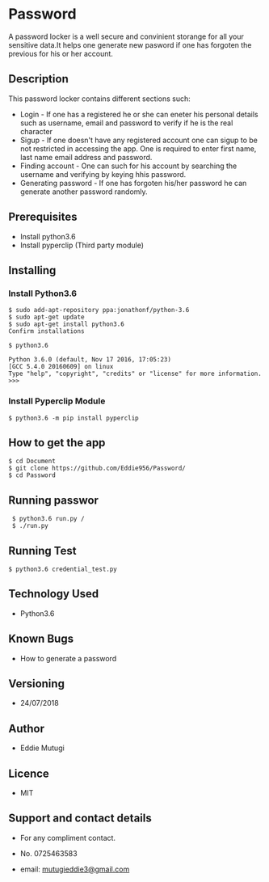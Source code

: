 # Password

A password locker is a well secure and convinient storange for all your sensitive data.It helps one generate new pasword if one has forgoten the previous for his or her account.

## Description

This password locker contains different sections such:
* Login - If one has a registered he or she can eneter his personal details such as username, email and password to verify if he is the real character
* Sigup - If one doesn't have any registered account one can sigup to be not restricted in accessing the app. One is required to enter first name, last name email address and password. 
* Finding account - One can such for his account by searching the username and verifying by keying hhis password.
* Generating password - If one has forgoten his/her password he can generate another password randomly.

## Prerequisites
 * Install python3.6
 * Install pyperclip (Third party module) 

## Installing

### Install Python3.6

    $ sudo add-apt-repository ppa:jonathonf/python-3.6
	$ sudo apt-get update
	$ sudo apt-get install python3.6
	Confirm installations

	$ python3.6

	Python 3.6.0 (default, Nov 17 2016, 17:05:23) 
	[GCC 5.4.0 20160609] on linux
	Type "help", "copyright", "credits" or "license" for more information.
	>>>


 ### Install Pyperclip Module

	$ python3.6 -m pip install pyperclip

## How to get the app

	$ cd Document
	$ git clone https://github.com/Eddie956/Password/
	$ cd Password
## Running passwor
	 
 	 $ python3.6 run.py / 
	 $ ./run.py

## Running Test
 
 	$ python3.6 credential_test.py

## Technology Used
	
* Python3.6

## Known Bugs

* How to generate a password

## Versioning

* 24/07/2018

## Author

* Eddie Mutugi

## Licence

* MIT

## Support and contact details

* For any compliment contact.

* No. 0725463583

* email: mutugieddie3@gmail.com

